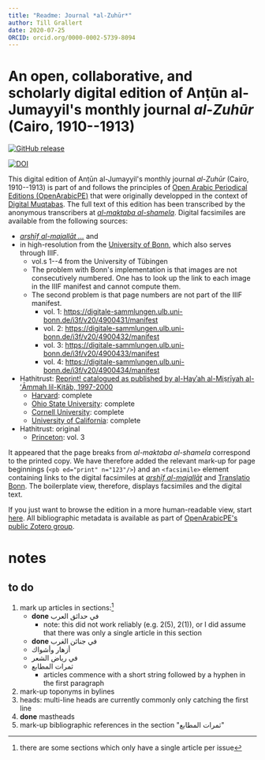 ```yaml
---
title: "Readme: Journal *al-Zuhūr*"
author: Till Grallert
date: 2020-07-25
ORCID: orcid.org/0000-0002-5739-8094
---
```


# An open, collaborative, and scholarly digital edition of Anṭūn al-Jumayyil's monthly journal *al-Zuhūr* (Cairo, 1910--1913)

[![GitHub release](https://img.shields.io/github/release/openarabicpe/journal_al-zuhur.svg)](https://github.com/openarabicpe/journal_al-zuhur/releases)
<!-- DOI needs updating once released -->
[![DOI](https://zenodo.org/badge/DOI/10.5281/zenodo.3580606.svg)](https://doi.org/10.5281/zenodo.3580606)

This digital edition of Anṭūn al-Jumayyil's monthly journal *al-Zuhūr* (Cairo, 1910--1913) is part of and follows the principles of [Open Arabic Periodical Editions (OpenArabicPE)](https://openarabicpe.github.io) that were originally developped in the context of [Digital Muqtabas](https://github.com/tillgrallert/digital-muqtabas). The full text of this edition has been transcribed by the anonymous transcribers at [*al-maktaba al-shamela*](http://shamela.ws/index.php/book/36534). Digital facsimiles are available from the following sources:

- [*arshīf al-majallāt ...*][sakhrit]<!--  (formerly archive.sakhrit.co) --> and
- in high-resolution from the [University of Bonn][bonn], which also serves through IIIF.
    + vol.s 1--4 from the University of Tübingen
    + The problem with Bonn's implementation is that images are not consecutively numbered. One has to look up the link to each image in the IIIF manifest and cannot compute them.
    + The second problem is that page numbers are not part of the IIIF manifest.
        * vol. 1: <https://digitale-sammlungen.ulb.uni-bonn.de/i3f/v20/4900431/manifest>
        * vol. 2: <https://digitale-sammlungen.ulb.uni-bonn.de/i3f/v20/4900432/manifest>
        * vol. 3: <https://digitale-sammlungen.ulb.uni-bonn.de/i3f/v20/4900433/manifest>
        * vol. 4: <https://digitale-sammlungen.ulb.uni-bonn.de/i3f/v20/4900434/manifest>
- Hathitrust: [Reprint! catalogued as published by al-Hayʾah al-Miṣrīyah al-ʻĀmmah lil-Kitāb, 1997-2000](https://catalog.hathitrust.org/Record/100162849)
    + [Harvard](https://catalog.hathitrust.org/Record/100162849): complete
    + [Ohio State University](https://catalog.hathitrust.org/Record/100162849): complete
    + [Cornell University](https://catalog.hathitrust.org/Record/100162849): complete
    + [University of California](https://catalog.hathitrust.org/Record/102460641): complete
- Hathitrust: original
    + [Princeton](https://catalog.hathitrust.org/Record/009012438): vol. 3

It appeared that the page breaks from *al-maktaba al-shamela* correspond to the printed copy. We have therefore added the relevant mark-up for page beginnings (`<pb ed="print" n="123"/>`) and an `<facsimile>` element containing links to the digital facsimiles at [*arshīf al-majallāt*][sakhrit] and [Translatio Bonn][bonn]. The boilerplate view, therefore, displays facsimiles and the digital text.

If you just want to browse the edition in a more human-readable view, start [here](https://openarabicpe.github.io/journal_al-zuhur/tei/oclc_1034545644-i_1.TEIP5.xml). All bibliographic metadata is available as part of [OpenArabicPE's public Zotero group](https://www.zotero.org/groups/904125/openarabicpe/items/).


# notes
## to do

1. mark up articles in sections:[^1]
    - **done** في حدائق العرب
        + note: this did not work reliably (e.g. 2(5), 2(1)), or I did assume that there was only a single article in this section
    - **done** في جنائن الغرب
    - أزهار وأشواك
    - في رياض الشعر
    - ثمرات المطابع
        + articles commence with a short string followed by a hyphen in the first paragraph
2. mark-up toponyms in bylines
3. heads: multi-line heads are currently commonly only catching the first line
4. **done** mastheads
5. mark-up bibliographic references in the section "ثمرات المطابع"


[sakhrit]: http://archive.alsharekh.org/newmagazineYears/40
[bonn]: http://nbn-resolving.de/urn:nbn:de:hbz:5:1-90222

[^1]: there are some sections which only have a single article per issue